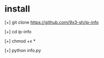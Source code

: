 # install

[+] git clone https://github.com/9x3-sh/ip-info

[+] cd ip-info

[+] chmod +x *

[+] python info.py
